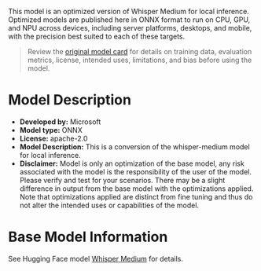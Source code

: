 This model is an optimized version of Whisper Medium for local inference. Optimized models are published here in ONNX format to run on CPU, GPU, and NPU across devices, including server platforms, desktops, and mobile, with the precision best suited to each of these targets.

> Review the [original model card](https://huggingface.co/openai/whisper-medium) for details on training data, evaluation metrics, license, intended uses, limitations, and bias before using the model.

# Model Description
- **Developed by:** Microsoft
- **Model type:** ONNX
- **License:** apache-2.0
- **Model Description:** This is a conversion of the whisper-medium model for local inference.
- **Disclaimer:** Model is only an optimization of the base model, any risk associated with the model is the responsibility of the user of the model. Please verify and test for your scenarios. There may be a slight difference in output from the base model with the optimizations applied. Note that optimizations applied are distinct from fine tuning and thus do not alter the intended uses or capabilities of the model.

# Base Model Information
See Hugging Face model [Whisper Medium](https://huggingface.co/openai/whisper-medium) for details.
